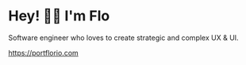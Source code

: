 # Hey! 👋🏼  I'm Flo 

Software engineer who loves to create strategic and complex UX & UI. 

https://portflorio.com
